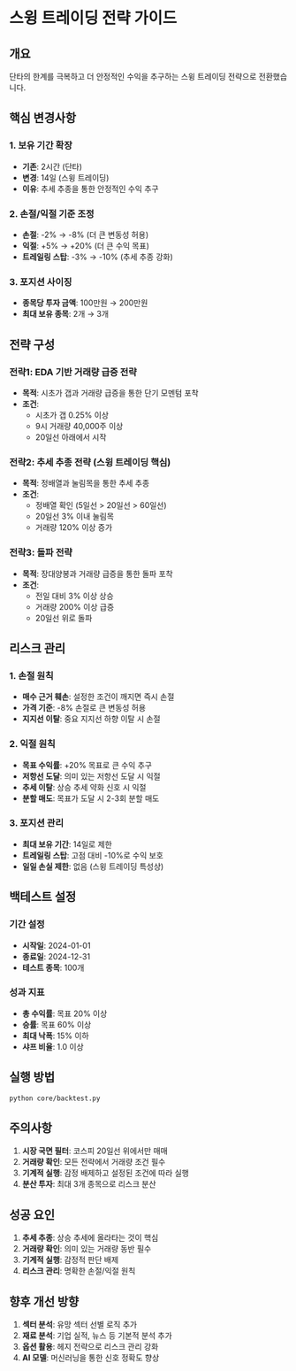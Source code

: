 # 스윙 트레이딩 전략 가이드

## 개요
단타의 한계를 극복하고 더 안정적인 수익을 추구하는 스윙 트레이딩 전략으로 전환했습니다.

## 핵심 변경사항

### 1. 보유 기간 확장
- **기존**: 2시간 (단타)
- **변경**: 14일 (스윙 트레이딩)
- **이유**: 추세 추종을 통한 안정적인 수익 추구

### 2. 손절/익절 기준 조정
- **손절**: -2% → -8% (더 큰 변동성 허용)
- **익절**: +5% → +20% (더 큰 수익 목표)
- **트레일링 스탑**: -3% → -10% (추세 추종 강화)

### 3. 포지션 사이징
- **종목당 투자 금액**: 100만원 → 200만원
- **최대 보유 종목**: 2개 → 3개

## 전략 구성

### 전략1: EDA 기반 거래량 급증 전략
- **목적**: 시초가 갭과 거래량 급증을 통한 단기 모멘텀 포착
- **조건**:
  - 시초가 갭 0.25% 이상
  - 9시 거래량 40,000주 이상
  - 20일선 아래에서 시작

### 전략2: 추세 추종 전략 (스윙 트레이딩 핵심)
- **목적**: 정배열과 눌림목을 통한 추세 추종
- **조건**:
  - 정배열 확인 (5일선 > 20일선 > 60일선)
  - 20일선 3% 이내 눌림목
  - 거래량 120% 이상 증가

### 전략3: 돌파 전략
- **목적**: 장대양봉과 거래량 급증을 통한 돌파 포착
- **조건**:
  - 전일 대비 3% 이상 상승
  - 거래량 200% 이상 급증
  - 20일선 위로 돌파

## 리스크 관리

### 1. 손절 원칙
- **매수 근거 훼손**: 설정한 조건이 깨지면 즉시 손절
- **가격 기준**: -8% 손절로 큰 변동성 허용
- **지지선 이탈**: 중요 지지선 하향 이탈 시 손절

### 2. 익절 원칙
- **목표 수익률**: +20% 목표로 큰 수익 추구
- **저항선 도달**: 의미 있는 저항선 도달 시 익절
- **추세 이탈**: 상승 추세 약화 신호 시 익절
- **분할 매도**: 목표가 도달 시 2-3회 분할 매도

### 3. 포지션 관리
- **최대 보유 기간**: 14일로 제한
- **트레일링 스탑**: 고점 대비 -10%로 수익 보호
- **일일 손실 제한**: 없음 (스윙 트레이딩 특성상)

## 백테스트 설정

### 기간 설정
- **시작일**: 2024-01-01
- **종료일**: 2024-12-31
- **테스트 종목**: 100개

### 성과 지표
- **총 수익률**: 목표 20% 이상
- **승률**: 목표 60% 이상
- **최대 낙폭**: 15% 이하
- **샤프 비율**: 1.0 이상

## 실행 방법

```bash
python core/backtest.py
```

## 주의사항

1. **시장 국면 필터**: 코스피 20일선 위에서만 매매
2. **거래량 확인**: 모든 전략에서 거래량 조건 필수
3. **기계적 실행**: 감정 배제하고 설정된 조건에 따라 실행
4. **분산 투자**: 최대 3개 종목으로 리스크 분산

## 성공 요인

1. **추세 추종**: 상승 추세에 올라타는 것이 핵심
2. **거래량 확인**: 의미 있는 거래량 동반 필수
3. **기계적 실행**: 감정적 판단 배제
4. **리스크 관리**: 명확한 손절/익절 원칙

## 향후 개선 방향

1. **섹터 분석**: 유망 섹터 선별 로직 추가
2. **재료 분석**: 기업 실적, 뉴스 등 기본적 분석 추가
3. **옵션 활용**: 헤지 전략으로 리스크 관리 강화
4. **AI 모델**: 머신러닝을 통한 신호 정확도 향상 